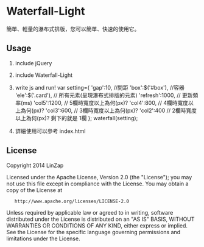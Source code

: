 Waterfall-Light
===============

簡單、輕量的瀑布式排版，您可以簡單、快速的使用它。

## Usage

1. include jQuery 
    <script src="//code.jquery.com/jquery-1.11.0.min.js"></script>
	  <script src="//code.jquery.com/jquery-migrate-1.2.1.min.js"></script>

2. include Waterfall-Light
    <script src="waterfall-light.js"></script>

3. write js and run!
    var setting={
				'gap':10, //間距
				'box':$('#box'), //容器
				'ele':$('.card'), // 所有元素(呈現瀑布式排版的元素)
				'refresh':1000, // 更新頻率(ms)
				'col5':1200, // 5欄時寬度以上為何(px)?
				'col4':800, // 4欄時寬度以上為何(px)?
				'col3':600, // 3欄時寬度以上為何(px)?
				'col2':400 // 2欄時寬度以上為何(px)? 剩下的就是 1欄
			};
		waterfall(setting);

4. 詳細使用可以參考 index.html 

## License

   Copyright 2014 LinZap

   Licensed under the Apache License, Version 2.0 (the "License");
   you may not use this file except in compliance with the License.
   You may obtain a copy of the License at

       http://www.apache.org/licenses/LICENSE-2.0

   Unless required by applicable law or agreed to in writing, software
   distributed under the License is distributed on an "AS IS" BASIS,
   WITHOUT WARRANTIES OR CONDITIONS OF ANY KIND, either express or implied.
   See the License for the specific language governing permissions and
   limitations under the License.
